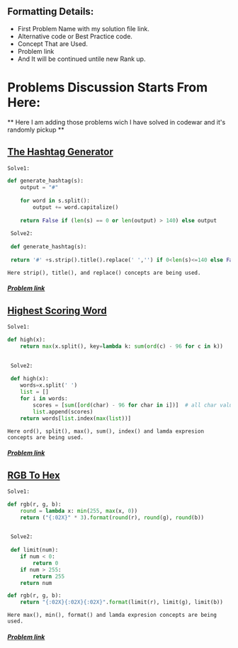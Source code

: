 ## Formatting Details:

- First Problem Name with my solution file link.
- Alternative code or Best Practice code.
- Concept That are Used.
- Problem link
- And It will be continued untile new Rank up.

# Problems Discussion Starts From Here:
** Here I am adding those problems wich I have solved in codewar and it's randomly pickup **


## [The Hashtag Generator](https://github.com/samiulislamponik/codewar/blob/master/6kyu/Hashtag_generator.py 'Problem-1')

```python
Solve1:

def generate_hashtag(s):
    output = "#"
    
    for word in s.split():
        output += word.capitalize()
    
    return False if (len(s) == 0 or len(output) > 140) else output
  
 Solve2:
 
 def generate_hashtag(s): 
 
 return '#' +s.strip().title().replace(' ','') if 0<len(s)<=140 else False


```

` Here strip(), title(), and replace() concepts are being used. `


##### [Problem link](https://www.codewars.com/kata/52449b062fb80683ec000024/python 'Codewar Problem')



## [Highest Scoring Word](https://github.com/samiulislamponik/codewar/blob/master/6kyu/Highest_scoring_word.py 'Problem-2')

```python
Solve1:

def high(x):
    return max(x.split(), key=lambda k: sum(ord(c) - 96 for c in k))

  
 Solve2:
 
 def high(x):
    words=x.split(' ')
    list = []
    for i in words:
        scores = [sum([ord(char) - 96 for char in i])]  # all char value in ascci start from 97. like a=97, b=98 etc.
        list.append(scores)
    return words[list.index(max(list))]

```

` Here ord(), split(), max(), sum(), index() and lamda expresion concepts are being used. `


##### [Problem link](https://www.codewars.com/kata/57eb8fcdf670e99d9b000272/train/python 'Codewar Problem')




## [RGB To Hex](https://github.com/samiulislamponik/codewar/blob/master/6kyu/RGB_To_Hex.py 'Problem-3')

```python
Solve1:

def rgb(r, g, b):
    round = lambda x: min(255, max(x, 0))
    return ("{:02X}" * 3).format(round(r), round(g), round(b))

  
 Solve2:
 
 def limit(num):
    if num < 0:
        return 0
    if num > 255:
        return 255
    return num

def rgb(r, g, b):
    return "{:02X}{:02X}{:02X}".format(limit(r), limit(g), limit(b))

```

` Here max(), min(), format() and lamda expresion concepts are being used. `


##### [Problem link](https://www.codewars.com/kata/513e08acc600c94f01000001/python 'Codewar Problem')




